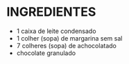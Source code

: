 # INGREDIENTES


- 1 caixa de leite condensado
- 1 colher (sopa) de margarina sem sal
- 7 colheres (sopa) de achocolatado
- chocolate granulado
